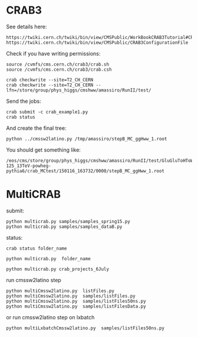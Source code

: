 CRAB3
====

See details here:

    https://twiki.cern.ch/twiki/bin/view/CMSPublic/WorkBookCRAB3Tutorial#CRAB_configuration_parameters
    https://twiki.cern.ch/twiki/bin/view/CMSPublic/CRAB3ConfigurationFile

Check if you have writing permissions:

    source /cvmfs/cms.cern.ch/crab3/crab.sh
    source /cvmfs/cms.cern.ch/crab3/crab.csh
    
    crab checkwrite --site=T2_CH_CERN
    crab checkwrite --site=T2_CH_CERN --lfn=/store/group/phys_higgs/cmshww/amassiro/RunII/test/

Send the jobs:

    crab submit -c crab_example1.py
    crab status
    
And create the final tree:

    python ../cmssw2latino.py /tmp/amassiro/stepB_MC_ggHww_1.root

You should get something like:

    /eos/cms/store/group/phys_higgs/cmshww/amassiro/RunII/test/GluGluToHToWWTo2LAndTau2Nu_M-125_13TeV-powheg-pythia6/crab_MCtest/150116_163732/0000/stepB_MC_ggHww_1.root


MultiCRAB
====


submit:

    python multicrab.py samples/samples_spring15.py
    python multicrab.py samples/samples_dataB.py

    

status:
    
    crab status folder_name

    python multicrab.py  folder_name

    python multicrab.py crab_projects_6July
    
    
run cmssw2latino step
    
    python multiCmssw2latino.py  listFiles.py
    python multiCmssw2latino.py  samples/listFiles.py    
    python multiCmssw2latino.py  samples/listFiles50ns.py
    python multiCmssw2latino.py  samples/listFilesData.py

or run cmssw2latino step on lxbatch

    python multiLxbatchCmssw2latino.py  samples/listFiles50ns.py
    
    
    
    
    
    
    